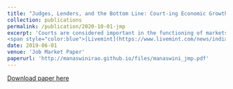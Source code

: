 ```yaml
---
title: "Judges, Lenders, and the Bottom Line: Court-ing Economic Growth in India"
collection: publications
permalink: /publication/2020-10-01-jmp
excerpt: 'Courts are considered important in the functioning of markets, and yet, there is limited causal evidence showing this. This paper estimates the causal effects of courts effectiveness on formal sector firm outcomes, illustrating ex-post contract enforcement in local credit markets as an important channel. To show this, I construct a novel panel dataset on court-level variables from 6 million trial-level data across 195 district courts in India and exploit quasi-random variation in judge vacancy for causal identification. There are three key implications of this paper. First, reducing marginal judge vacancy reduces court backlog by 6%. Second, this stimulates bank lending in local credit markets through improved liquidity from debt recoveries. Third, this affects credit availability, production, and profitability of firms located within the court’s jurisdiction. The results imply an 8:1 benefit to cost ratio of reducing marginal vacancy. Coverage: <span style="color:blue">[Ideas for India](https://www.ideasforindia.in/topics/governance/how-district-courts-influence-firm-growth.html)</span>
<span style="color:blue">[Livemint](https://www.livemint.com/news/india/how-hiring-more-judges-can-spur-firm-growth-11580904188976.html)</span>'
date: 2019-06-01
venue: 'Job Market Paper'
paperurl: 'http://manaswinirao.github.io/files/manaswini_jmp.pdf'
---
```


<span style="color:blue">[Download paper here](http://manaswinirao.github.io/files/manaswini_jmp.pdf)</span>
